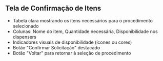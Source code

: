 ## Tela de Confirmação de Itens

- Tabela clara mostrando os itens necessários para o procedimento selecionado
- Colunas: Nome do item, Quantidade necessária, Disponibilidade nos dispensers
- Indicadores visuais de disponibilidade (ícones ou cores)
- Botão "Confirmar Solicitação" destacado
- Botão "Voltar" para retornar à seleção de procedimento